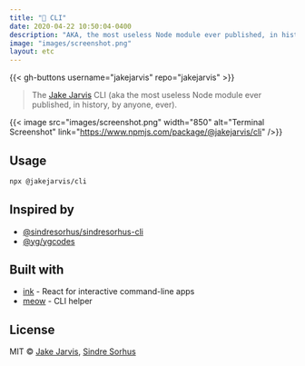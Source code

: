 ```yaml
---
title: "🤖 CLI"
date: 2020-04-22 10:50:04-0400
description: "AKA, the most useless Node module ever published, in history, by anyone, ever."
image: "images/screenshot.png"
layout: etc
---
```


{{< gh-buttons username="jakejarvis" repo="jakejarvis" >}}

> The [Jake Jarvis](https://jarv.is/) CLI (aka the most useless Node module ever published, in history, by anyone, ever).

{{< image src="images/screenshot.png" width="850" alt="Terminal Screenshot" link="https://www.npmjs.com/package/@jakejarvis/cli" />}}

## Usage

```sh {linenos=false}
npx @jakejarvis/cli
```

## Inspired by

- [@sindresorhus/sindresorhus-cli](https://github.com/sindresorhus/sindresorhus-cli)
- [@yg/ygcodes](https://github.com/yg/ygcodes)

## Built with

- [ink](https://github.com/vadimdemedes/ink) - React for interactive command-line apps
- [meow](https://github.com/sindresorhus/meow) - CLI helper

## License

MIT © [Jake Jarvis](https://jarv.is/), [Sindre Sorhus](https://sindresorhus.com)
